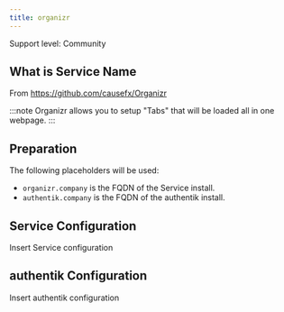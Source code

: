 ```yaml
---
title: organizr
---
```


<span class="badge badge--secondary">Support level: Community</span>

## What is Service Name

From https://github.com/causefx/Organizr

:::note
Organizr allows you to setup "Tabs" that will be loaded all in one webpage.
:::

## Preparation

The following placeholders will be used:

-   `organizr.company` is the FQDN of the Service install.
-   `authentik.company` is the FQDN of the authentik install.

## Service Configuration

Insert Service configuration

## authentik Configuration

Insert authentik configuration
